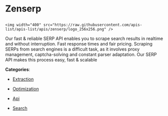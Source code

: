 # Zenserp<p align="center">
    <img width="400" src="https://raw.githubusercontent.com/apis-list/apis-list/apis/zenserp/logo_256x256.png" />
</p>

Our fast & reliable SERP API enables you to scrape search results in realtime and without interruption. Fast response times and fair pricing. Scraping SERPs from search engines is a difficult task, as it involves proxy management, captcha-solving and constant parser adaptation.  Our SERP API makes this process easy, fast & scalable

**Categories**:

- [Extraction](https://github/apis-list/apis-list#extraction)

- [Optimization](https://github/apis-list/apis-list#optimization)

- [Api](https://github/apis-list/apis-list#api)

- [Search](https://github/apis-list/apis-list#search)





